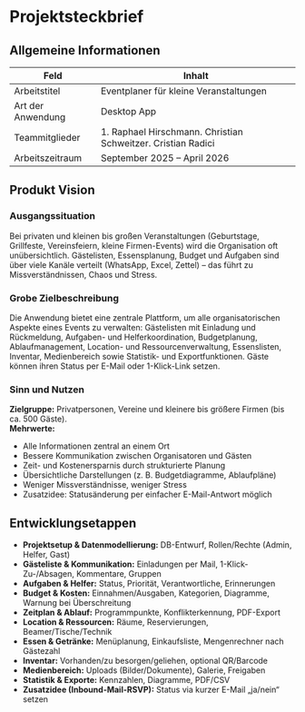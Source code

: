 # Projektsteckbrief

## Allgemeine Informationen

| Feld               | Inhalt                                   |
|--------------------|-------------------------------------------|
| Arbeitstitel       | Eventplaner für kleine Veranstaltungen    |
| Art der Anwendung  | Desktop App                               |
| Teammitglieder     | 1. Raphael Hirschmann. Christian Schweitzer. Cristian Radici |
| Arbeitszeitraum    | September 2025 – April 2026               |

## Produkt Vision

### Ausgangssituation
Bei privaten und kleinen bis großen Veranstaltungen (Geburtstage, Grillfeste, Vereinsfeiern, kleine Firmen-Events) wird die Organisation oft unübersichtlich. Gästelisten, Essensplanung, Budget und Aufgaben sind über viele Kanäle verteilt (WhatsApp, Excel, Zettel) – das führt zu Missverständnissen, Chaos und Stress.

### Grobe Zielbeschreibung
Die Anwendung bietet eine zentrale Plattform, um alle organisatorischen Aspekte eines Events zu verwalten: Gästelisten mit Einladung und Rückmeldung, Aufgaben- und Helferkoordination, Budgetplanung, Ablaufmanagement, Location- und Ressourcenverwaltung, Essenslisten, Inventar, Medienbereich sowie Statistik- und Exportfunktionen. Gäste können ihren Status per E-Mail oder 1-Klick-Link setzen.

### Sinn und Nutzen
**Zielgruppe:** Privatpersonen, Vereine und kleinere bis größere Firmen (bis ca. 500 Gäste).  
**Mehrwerte:**

- Alle Informationen zentral an einem Ort  
- Bessere Kommunikation zwischen Organisatoren und Gästen  
- Zeit- und Kostenersparnis durch strukturierte Planung  
- Übersichtliche Darstellungen (z. B. Budgetdiagramme, Ablaufpläne)  
- Weniger Missverständnisse, weniger Stress  
- Zusatzidee: Statusänderung per einfacher E-Mail-Antwort möglich 

## Entwicklungsetappen
- **Projektsetup & Datenmodellierung:** DB-Entwurf, Rollen/Rechte (Admin, Helfer, Gast)  
- **Gästeliste & Kommunikation:** Einladungen per Mail, 1-Klick-Zu-/Absagen, Kommentare, Gruppen  
- **Aufgaben & Helfer:** Status, Priorität, Verantwortliche, Erinnerungen  
- **Budget & Kosten:** Einnahmen/Ausgaben, Kategorien, Diagramme, Warnung bei Überschreitung  
- **Zeitplan & Ablauf:** Programmpunkte, Konflikterkennung, PDF-Export  
- **Location & Ressourcen:** Räume, Reservierungen, Beamer/Tische/Technik  
- **Essen & Getränke:** Menüplanung, Einkaufsliste, Mengenrechner nach Gästezahl  
- **Inventar:** Vorhanden/zu besorgen/geliehen, optional QR/Barcode  
- **Medienbereich:** Uploads (Bilder/Dokumente), Galerie, Freigaben  
- **Statistik & Exporte:** Kennzahlen, Diagramme, PDF/CSV  
- **Zusatzidee (Inbound-Mail-RSVP):** Status via kurzer E-Mail „ja/nein“ setzen

